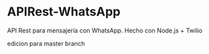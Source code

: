 # APIRest-WhatsApp
API Rest para mensajería con WhatsApp. Hecho con Node.js + Twilio


edicion para master branch